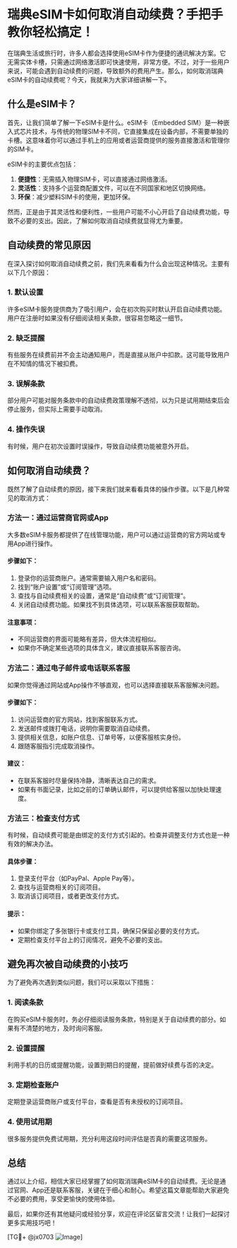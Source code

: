 # 瑞典eSIM卡如何取消自动续费？手把手教你轻松搞定！

在瑞典生活或旅行时，许多人都会选择使用eSIM卡作为便捷的通讯解决方案。它无需实体卡槽，只需通过网络激活即可快速使用，非常方便。不过，对于一些用户来说，可能会遇到自动续费的问题，导致额外的费用产生。那么，如何取消瑞典eSIM卡的自动续费呢？今天，我就来为大家详细讲解一下。

## 什么是eSIM卡？

首先，让我们简单了解一下eSIM卡是什么。eSIM卡（Embedded SIM）是一种嵌入式芯片技术，与传统的物理SIM卡不同，它直接集成在设备内部，不需要单独的卡槽。这意味着你可以通过手机上的应用或者运营商提供的服务直接激活和管理你的SIM卡。

eSIM卡的主要优点包括：

1. **便捷性**：无需插入物理SIM卡，可以直接通过网络激活。
2. **灵活性**：支持多个运营商配置文件，可以在不同国家和地区切换网络。
3. **环保**：减少塑料SIM卡的使用，更加环保。

然而，正是由于其灵活性和便利性，一些用户可能不小心开启了自动续费功能，导致不必要的支出。因此，了解如何取消自动续费就显得尤为重要。

## 自动续费的常见原因

在深入探讨如何取消自动续费之前，我们先来看看为什么会出现这种情况。主要有以下几个原因：

### 1. **默认设置**
许多eSIM卡服务提供商为了吸引用户，会在初次购买时默认开启自动续费功能。用户在注册时如果没有仔细阅读相关条款，很容易忽略这一细节。

### 2. **缺乏提醒**
有些服务在续费前并不会主动通知用户，而是直接从账户中扣款。这可能导致用户在不知情的情况下被扣费。

### 3. **误解条款**
部分用户可能对服务条款中的自动续费政策理解不透彻，以为只是试用期结束后会停止服务，但实际上需要手动取消。

### 4. **操作失误**
有时候，用户在初次设置时误操作，导致自动续费功能被意外开启。

## 如何取消自动续费？

既然了解了自动续费的原因，接下来我们就来看看具体的操作步骤。以下是几种常见的取消方式：

### 方法一：通过运营商官网或App

大多数eSIM卡服务都提供了在线管理功能，用户可以通过运营商的官方网站或专用App进行操作。

#### 步骤如下：
1. 登录你的运营商账户。通常需要输入用户名和密码。
2. 找到“账户设置”或“订阅管理”选项。
3. 查找与自动续费相关的设置，通常是“自动续费”或“订阅管理”。
4. 关闭自动续费功能。如果找不到具体选项，可以联系客服获取帮助。

#### 注意事项：
- 不同运营商的界面可能略有差异，但大体流程相似。
- 如果你不确定某些选项的具体含义，建议直接联系客服咨询。

### 方法二：通过电子邮件或电话联系客服

如果你觉得通过网站或App操作不够直观，也可以选择直接联系客服解决问题。

#### 步骤如下：
1. 访问运营商的官方网站，找到客服联系方式。
2. 发送邮件或拨打电话，说明你需要取消自动续费。
3. 提供相关信息，如账户信息、订单号等，以便客服核实身份。
4. 跟随客服指引完成取消操作。

#### 建议：
- 在联系客服时尽量保持冷静，清晰表达自己的需求。
- 如果有书面记录，比如之前的订单确认邮件，可以提供给客服以加快处理速度。

### 方法三：检查支付方式

有时候，自动续费可能是由绑定的支付方式引起的。检查并调整支付方式也是一种有效的解决办法。

#### 具体步骤：
1. 登录支付平台（如PayPal、Apple Pay等）。
2. 查找与运营商相关的订阅项目。
3. 取消该订阅项目，或者更改支付方式。

#### 提示：
- 如果你绑定了多张银行卡或支付工具，确保只保留必要的支付方式。
- 定期检查支付平台上的订阅情况，避免不必要的支出。

## 避免再次被自动续费的小技巧

为了避免再次遇到类似问题，我们可以采取以下措施：

### 1. 阅读条款
在购买eSIM卡服务时，务必仔细阅读服务条款，特别是关于自动续费的部分。如果有不清楚的地方，及时询问客服。

### 2. 设置提醒
利用手机的日历或提醒功能，设置到期日的提醒，提前做好续费与否的决定。

### 3. 定期检查账户
定期登录运营商账户或支付平台，查看是否有未授权的订阅项目。

### 4. 使用试用期
很多服务提供免费试用期，充分利用这段时间评估是否真的需要这项服务。

## 总结

通过以上介绍，相信大家已经掌握了如何取消瑞典eSIM卡的自动续费。无论是通过官网、App还是联系客服，关键在于细心和耐心。希望这篇文章能帮助大家避免不必要的费用，享受更愉快的使用体验。

最后，如果你还有其他疑问或经验分享，欢迎在评论区留言交流！让我们一起探讨更多实用技巧吧！

[TG💪+ @jx0703 ![Image](https://github.com/user-attachments/assets/dbca1d08-cadb-493c-b0ec-ad6f7a83f270)]